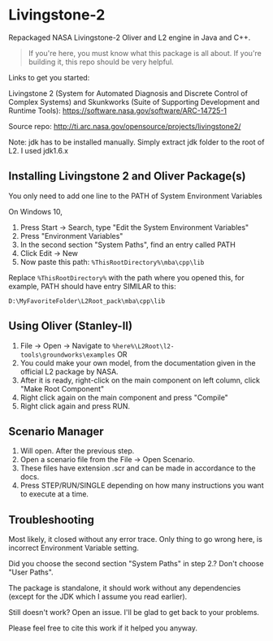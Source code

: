 # Livingstone-2
Repackaged NASA Livingstone-2 Oliver and L2 engine in Java and C++.

> If you're here, you must know what this package is all about. If you're building it, this repo should be very helpful.

Links to get you started:

Livingstone 2 (System for Automated Diagnosis and Discrete Control of Complex Systems) and Skunkworks (Suite of Supporting Development and Runtime Tools): https://software.nasa.gov/software/ARC-14725-1

Source repo: http://ti.arc.nasa.gov/opensource/projects/livingstone2/

Note: jdk has to be installed manually. Simply extract jdk folder to the root of L2. I used jdk1.6.x

## Installing Livingstone 2 and Oliver Package(s)

You only need to add one line to the PATH of System Environment Variables

On Windows 10,
1. Press Start -> Search, type "Edit the System Environment Variables"
2. Press "Environment Variables"
3. In the second section "System Paths", find an entry called PATH
4. Click Edit -> New
5. Now paste this path: `%ThisRootDirectory%\mba\cpp\lib`

Replace `%ThisRootDirectory%` with the path where you opened this, for example, PATH should have 
entry SIMILAR to this:

 `D:\MyFavoriteFolder\L2Root_pack\mba\cpp\lib`


## Using Oliver (Stanley-II)

1. File -> Open -> Navigate to `%here%\L2Root\l2-tools\groundworks\examples`
	OR
1. You could make your own model, from the documentation given in the official
L2 package by NASA.
2. After it is ready, right-click on the main component on left column, click
"Make Root Component"
3. Right click again on the main component and press "Compile"
4. Right click again and press RUN.


## Scenario Manager

1. Will open. After the previous step.
2. Open a scenario file from the File -> Open Scenario.
3. These files have extension .scr and can be made in accordance to the docs.
4. Press STEP/RUN/SINGLE depending on how many instructions you want to execute at a time.

## Troubleshooting

Most likely, it closed without any error trace. Only thing to go wrong here, is incorrect Environment Variable setting.

Did you choose the second section "System Paths" in step 2.? Don't choose "User Paths".

The package is standalone, it should work without any dependencies (except for the JDK which I assume you read earlier).

Still doesn't work? Open an issue.
I'll be glad to get back to your problems.

Please feel free to cite this work if it helped you anyway.
